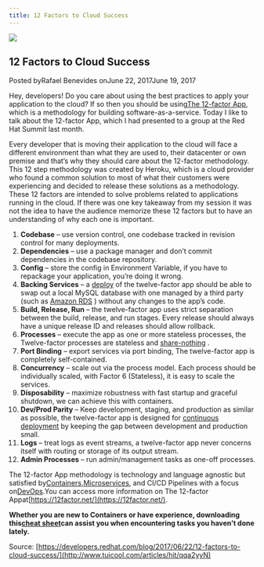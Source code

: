 ```yaml
---
title: 12 Factors to Cloud Success
---
```


![](http://img1.tuicool.com/3AZNviN.png!web)

## 12 Factors to Cloud Success

Posted byRafael Benevides onJune 22, 2017June 19, 2017

Hey, developers! Do you care about using the best practices to apply your application to the cloud? If so then you should be using[The 12-factor App](https://12factor.net/), which is a methodology for building software-as-a-service. Today I like to talk about the 12-factor App, which I had presented to a group at the Red Hat Summit last month.

Every developer that is moving their application to the cloud will face a different environment than what they are used to, their datacenter or own premise and that’s why they should care about the 12-factor methodology. This 12 step methodology was created by Heroku, which is a cloud provider who found a common solution to most of what their customers were experiencing and decided to release these solutions as a methodology. These 12 factors are intended to solve problems related to applications running in the cloud. If there was one key takeaway from my session it was not the idea to have the audience memorize these 12 factors but to have an understanding of why each one is important.

1. **Codebase**
   – use version control, one codebase tracked in revision control for many deployments.
2. **Dependencies**
   – use a package manager and don’t commit dependencies in the codebase repository.
3. **Config**
   – store the config in Environment Variable, if you have to repackage your application, you’re doing it wrong.
4. **Backing Services**
   – a
   [deploy](https://12factor.net/codebase)
   of the twelve-factor app should be able to swap out a local MySQL database with one managed by a third party \(such as
   [Amazon RDS](http://aws.amazon.com/rds/)
   \) without any changes to the app’s code.
5. **Build, Release, Run**
   – the twelve-factor app uses strict separation between the build, release, and run stages. Every release should always have a unique release ID and releases should allow rollback.
6. **Processes**
   – execute the app as one or more stateless processes, the Twelve-factor processes are stateless and
   [share-nothing](http://en.wikipedia.org/wiki/Shared_nothing_architecture)
   .
7. **Port Binding**
   – export services via port binding, The twelve-factor app is completely self-contained.
8. **Concurrency**
   – scale out via the process model. Each process should be individually scaled, with Factor 6 \(Stateless\), it is easy to scale the services.
9. **Disposability**
   – maximize robustness with fast startup and graceful shutdown, we can achieve this with containers.
10. **Dev/Prod Parity**
    – Keep development, staging, and production as similar as possible, the twelve-factor app is designed for
    [continuous deployment](http://www.avc.com/a_vc/2011/02/continuous-deployment.html)
    by keeping the gap between development and production small.
11. **Logs**
    – treat logs as event streams, a twelve-factor app never concerns itself with routing or storage of its output stream.
12. **Admin Processes**
    – run admin/management tasks as one-off processes.

The 12-factor App methodology is technology and language agnostic but satisfied by[Containers](https://developers.redhat.com/containers/),[Microservices](https://developers.redhat.com/microservices/), and CI/CD Pipelines with a focus on[DevOps](https://developers.redhat.com/devops/).You can access more information on The 12-factor Appat[https://12factor.net/](https://12factor.net/).

**Whether you are new to Containers or have experience, downloading this**[**cheat sheet**](https://developers.redhat.com/promotions/docker-cheatsheet/)**can assist you when encountering tasks you haven’t done lately.**



Source: [https://developers.redhat.com/blog/2017/06/22/12-factors-to-cloud-success/](http://www.tuicool.com/articles/hit/qqa2yyN)

